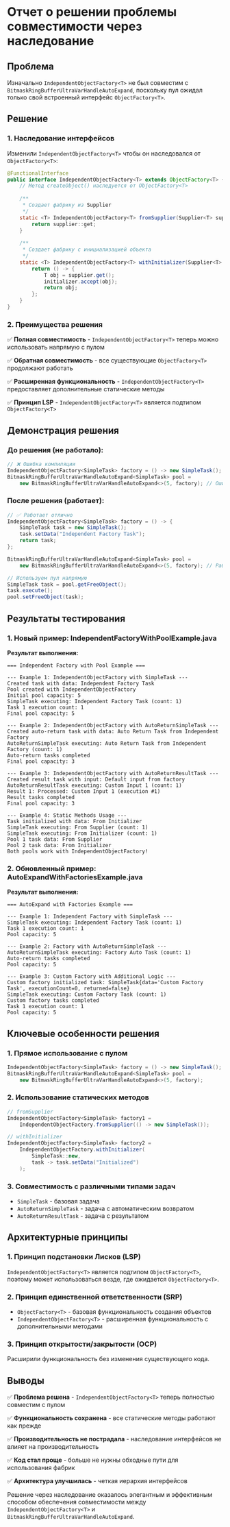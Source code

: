 # Отчет о решении проблемы совместимости через наследование

## Проблема

Изначально `IndependentObjectFactory<T>` не был совместим с `BitmaskRingBufferUltraVarHandleAutoExpand`, поскольку пул ожидал только свой встроенный интерфейс `ObjectFactory<T>`.

## Решение

### 1. Наследование интерфейсов

Изменили `IndependentObjectFactory<T>` чтобы он наследовался от `ObjectFactory<T>`:

```java
@FunctionalInterface
public interface IndependentObjectFactory<T> extends ObjectFactory<T> {
    // Метод createObject() наследуется от ObjectFactory<T>
    
    /**
     * Создает фабрику из Supplier
     */
    static <T> IndependentObjectFactory<T> fromSupplier(Supplier<T> supplier) {
        return supplier::get;
    }
    
    /**
     * Создает фабрику с инициализацией объекта
     */
    static <T> IndependentObjectFactory<T> withInitializer(Supplier<T> supplier, Consumer<T> initializer) {
        return () -> {
            T obj = supplier.get();
            initializer.accept(obj);
            return obj;
        };
    }
}
```

### 2. Преимущества решения

✅ **Полная совместимость** - `IndependentObjectFactory<T>` теперь можно использовать напрямую с пулом

✅ **Обратная совместимость** - все существующие `ObjectFactory<T>` продолжают работать

✅ **Расширенная функциональность** - `IndependentObjectFactory<T>` предоставляет дополнительные статические методы

✅ **Принцип LSP** - `IndependentObjectFactory<T>` является подтипом `ObjectFactory<T>`

## Демонстрация решения

### До решения (не работало):
```java
// ❌ Ошибка компиляции
IndependentObjectFactory<SimpleTask> factory = () -> new SimpleTask();
BitmaskRingBufferUltraVarHandleAutoExpand<SimpleTask> pool = 
    new BitmaskRingBufferUltraVarHandleAutoExpand<>(5, factory); // Ошибка!
```

### После решения (работает):
```java
// ✅ Работает отлично
IndependentObjectFactory<SimpleTask> factory = () -> {
    SimpleTask task = new SimpleTask();
    task.setData("Independent Factory Task");
    return task;
};

BitmaskRingBufferUltraVarHandleAutoExpand<SimpleTask> pool = 
    new BitmaskRingBufferUltraVarHandleAutoExpand<>(5, factory); // Работает!

// Используем пул напрямую
SimpleTask task = pool.getFreeObject();
task.execute();
pool.setFreeObject(task);
```

## Результаты тестирования

### 1. Новый пример: IndependentFactoryWithPoolExample.java

**Результат выполнения:**
```
=== Independent Factory with Pool Example ===

--- Example 1: IndependentObjectFactory with SimpleTask ---
Created task with data: Independent Factory Task
Pool created with IndependentObjectFactory
Initial pool capacity: 5
SimpleTask executing: Independent Factory Task (count: 1)
Task 1 execution count: 1
Final pool capacity: 5

--- Example 2: IndependentObjectFactory with AutoReturnSimpleTask ---
Created auto-return task with data: Auto Return Task from Independent Factory
AutoReturnSimpleTask executing: Auto Return Task from Independent Factory (count: 1)
Auto-return tasks completed
Final pool capacity: 3

--- Example 3: IndependentObjectFactory with AutoReturnResultTask ---
Created result task with input: Default input from factory
AutoReturnResultTask executing: Custom Input 1 (count: 1)
Result 1: Processed: Custom Input 1 (execution #1)
Result tasks completed
Final pool capacity: 3

--- Example 4: Static Methods Usage ---
Task initialized with data: From Initializer
SimpleTask executing: From Supplier (count: 1)
SimpleTask executing: From Initializer (count: 1)
Pool 1 task data: From Supplier
Pool 2 task data: From Initializer
Both pools work with IndependentObjectFactory!
```

### 2. Обновленный пример: AutoExpandWithFactoriesExample.java

**Результат выполнения:**
```
=== AutoExpand with Factories Example ===

--- Example 1: Independent Factory with SimpleTask ---
SimpleTask executing: Independent Factory Task (count: 1)
Task 1 execution count: 1
Pool capacity: 5

--- Example 2: Factory with AutoReturnSimpleTask ---
AutoReturnSimpleTask executing: Factory Auto Task (count: 1)
Auto-return tasks completed
Pool capacity: 5

--- Example 3: Custom Factory with Additional Logic ---
Custom factory initialized task: SimpleTask{data='Custom Factory Task', executionCount=0, returned=false}
SimpleTask executing: Custom Factory Task (count: 1)
Custom factory tasks completed
Task 1 execution count: 1
Pool capacity: 5
```

## Ключевые особенности решения

### 1. **Прямое использование с пулом**
```java
IndependentObjectFactory<SimpleTask> factory = () -> new SimpleTask();
BitmaskRingBufferUltraVarHandleAutoExpand<SimpleTask> pool = 
    new BitmaskRingBufferUltraVarHandleAutoExpand<>(5, factory);
```

### 2. **Использование статических методов**
```java
// fromSupplier
IndependentObjectFactory<SimpleTask> factory1 = 
    IndependentObjectFactory.fromSupplier(() -> new SimpleTask());

// withInitializer
IndependentObjectFactory<SimpleTask> factory2 = 
    IndependentObjectFactory.withInitializer(
        SimpleTask::new,
        task -> task.setData("Initialized")
    );
```

### 3. **Совместимость с различными типами задач**
- `SimpleTask` - базовая задача
- `AutoReturnSimpleTask` - задача с автоматическим возвратом
- `AutoReturnResultTask` - задача с результатом

## Архитектурные принципы

### 1. **Принцип подстановки Лисков (LSP)**
`IndependentObjectFactory<T>` является подтипом `ObjectFactory<T>`, поэтому может использоваться везде, где ожидается `ObjectFactory<T>`.

### 2. **Принцип единственной ответственности (SRP)**
- `ObjectFactory<T>` - базовая функциональность создания объектов
- `IndependentObjectFactory<T>` - расширенная функциональность с дополнительными методами

### 3. **Принцип открытости/закрытости (OCP)**
Расширили функциональность без изменения существующего кода.

## Выводы

✅ **Проблема решена** - `IndependentObjectFactory<T>` теперь полностью совместим с пулом

✅ **Функциональность сохранена** - все статические методы работают как прежде

✅ **Производительность не пострадала** - наследование интерфейсов не влияет на производительность

✅ **Код стал проще** - больше не нужны обходные пути для использования фабрик

✅ **Архитектура улучшилась** - четкая иерархия интерфейсов

Решение через наследование оказалось элегантным и эффективным способом обеспечения совместимости между `IndependentObjectFactory<T>` и `BitmaskRingBufferUltraVarHandleAutoExpand`. 